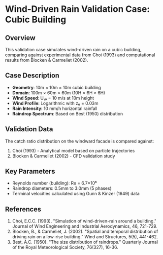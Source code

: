 # Wind-Driven Rain Validation Case: Cubic Building

## Overview

This validation case simulates wind-driven rain on a cubic building, comparing against experimental data from Choi (1993) and computational results from Blocken & Carmeliet (2002).

## Case Description

- **Geometry**: 10m × 10m × 10m cubic building
- **Domain**: 100m × 60m × 60m (10H × 6H × 6H)
- **Wind Speed**: U₁₀ = 10 m/s at 10m height
- **Wind Profile**: Logarithmic with z₀ = 0.03m
- **Rain Intensity**: 10 mm/h horizontal rainfall
- **Raindrop Spectrum**: Based on Best (1950) distribution

## Validation Data

The catch ratio distribution on the windward facade is compared against:
1. Choi (1993) - Analytical model based on particle trajectories
2. Blocken & Carmeliet (2002) - CFD validation study

## Key Parameters

- Reynolds number (building): Re = 6.7×10⁶
- Raindrop diameters: 0.5mm to 3.0mm (5 phases)
- Terminal velocities calculated using Gunn & Kinzer (1949) data

## References

1. Choi, E.C.C. (1993). "Simulation of wind-driven-rain around a building." Journal of Wind Engineering and Industrial Aerodynamics, 46, 721-729.
2. Blocken, B., & Carmeliet, J. (2002). "Spatial and temporal distribution of driving rain on a low-rise building." Wind and Structures, 5(5), 441-462.
3. Best, A.C. (1950). "The size distribution of raindrops." Quarterly Journal of the Royal Meteorological Society, 76(327), 16-36.